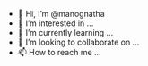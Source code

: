 - 👋 Hi, I’m @manognatha
- 👀 I’m interested in ...
- 🌱 I’m currently learning ...
- 💞️ I’m looking to collaborate on ...
- 📫 How to reach me ...

<!---
manognatha/manognatha is a ✨ special ✨ repository because its `README.md` (this file) appears on your GitHub profile.
You can click the Preview link to take a look at your changes.
--->

